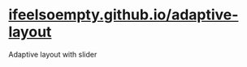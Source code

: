 # <a href="ifeelsoempty.github.io/adaptive-layout">ifeelsoempty.github.io/adaptive-layout</a>
Adaptive layout with slider 
